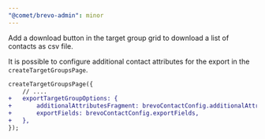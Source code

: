 ```yaml
---
"@comet/brevo-admin": minor
---
```


Add a download button in the target group grid to download a list of contacts as csv file.

It is possible to configure additional contact attributes for the export in the `createTargetGroupsPage`.

```diff
createTargetGroupsPage({
    // ....
+   exportTargetGroupOptions: {
+       additionalAttributesFragment: brevoContactConfig.additionalAttributesFragment,
+       exportFields: brevoContactConfig.exportFields,
+   },
});
```
